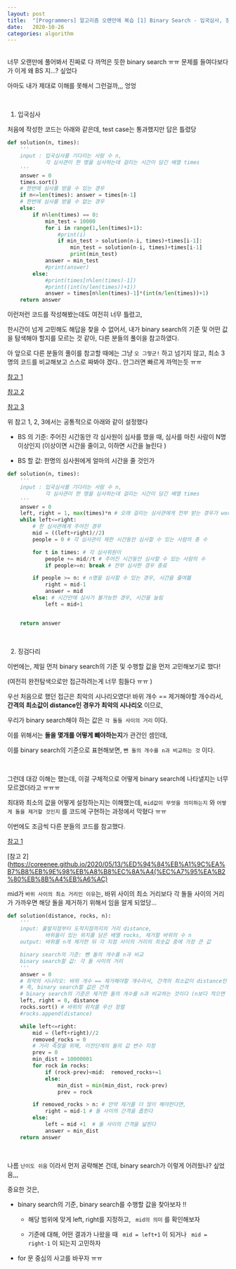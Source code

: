 ```yaml
---
layout: post
title:  "[Programmers] 알고리즘 오랜만에 복습 [1] Binary Search - 입국심사, 징검다리 "
date:   2020-10-26
categories: algorithm
---
```

<br>
너무 오랜만에 풀어봐서 진짜로 다 까먹은 듯한 binary search ㅠㅠ 문제를 들여다보다가 이게 왜 BS 지...? 싶었다

아마도 내가 제대로 이해를 못해서 그런걸까,,, 엉엉


<br>

1. 입국심사

처음에 작성한 코드는 아래와 같은데, test case는 통과했지만 답은 틀렸당


```python
def solution(n, times):
    '''
    input : 입국심사를 기다리는 사람 수 n,
            각 심사관이 한 명을 심사하는데 걸리는 시간이 담긴 배열 times
    '''
    answer = 0
    times.sort()
    # 한번에 심사를 받을 수 있는 경우
    if n<=len(times): answer = times[n-1]
    # 한번에 심사를 받을 수 없는 경우
    else:
        if n%len(times) == 0:
            min_test = 10000
            for i in range(1,len(times)+1):
                #print(i)
                if min_test > solution(n-i, times)+times[i-1]:
                    min_test = solution(n-i, times)+times[i-1]
                    print(min_test)
            answer = min_test
            #print(answer)
        else:
            #print(times[n%len(times)-1])
            #print((int(n/len(times))+1))
            answer = times[n%len(times)-1]*(int(n/len(times))+1)
    return answer

```

이런저런 코드를 작성해봤는데도 여전히 너무 틀렸고,

한시간이 넘게 고민해도 해답을 찾을 수 없어서, 내가 binary search의 기준 및 어떤 값을 탐색해야 할지를 모르는 것 같아, 다른 분들의 풀이을 참고하였다.

아 앞으로 다른 분들의 풀이를 참고할 때에는 그냥 `오 그렇군!` 하고 넘기지 않고, 최소 3명의 코드를 비교해보고 스스로 짜봐야 겠다.. 안그러면 빠르게 까먹는듯 ㅠㅠ

[참고 1](https://wwlee94.github.io/category/algorithm/binary-search/immigration/)

[참고 2](https://post.naver.com/viewer/postView.nhn?volumeNo=27248090&memberNo=33264526)

[참고 3](https://inspirit941.tistory.com/entry/Python-%ED%94%84%EB%A1%9C%EA%B7%B8%EB%9E%98%EB%A8%B8%EC%8A%A4-%EC%9E%85%EA%B5%AD-%EC%8B%AC%EC%82%AC-Level-3)


위 참고 1, 2, 3에서는 공통적으로 아래와 같이 설정했다

- BS 의 기준: 주어진 시간동안 각 심사원이 심사를 했을 때, 심사를 마친 사람이 N명 이상인지 (이상이면 시간을 줄이고, 이하면 시간을 늘린다 )

- BS 할 값: 한명의 심사원에게 얼마의 시간을 줄 것인가


```python
def solution(n, times):
    '''
    input : 입국심사를 기다리는 사람 수 n,
            각 심사관이 한 명을 심사하는데 걸리는 시간이 담긴 배열 times
    '''
    answer = 0
    left, right = 1, max(times)*n # 오래 걸리는 심사관에게 전부 받는 경우가 worst case
    while left<=right:
        # 한 심사관에게 주어진 경우
        mid = ((left+right)//2)
        people = 0 # 각 심사관이 제한 시간동안 심사할 수 있는 사람의 총 수

        for t in times: # 각 심사위원이
            people += mid//t # 주어진 시간동안 심사할 수 있는 사람의 수
            if people>=n: break # 전부 심사한 경우 종료

        if people >= n: # n명을 심사할 수 있는 경우, 시간을 줄여볾
            right = mid-1
            answer = mid
        else: # 시간안에 심사가 불가능한 경우, 시간을 늘림
            left = mid+1


    return answer
```

<br>

2. 징검다리


이번에는, 제일 먼저 binary search의 기준 및 수행할 값을 먼저 고민해보기로 했다!

(여전히 완전탐색으로만 접근하려는게 너무 힘들다 ㅠㅠ )

우선 처음으로 했던 접근은 최악의 시나리오였다! 바위 개수 == 제거해야할 개수라서, **간격의 최소값이 distance인 경우가 최악의 시나리오** 이므로,

우리가 binary search해야 하는 값은 `각 돌들 사이의 거리` 이다.

이를 위해서는 **돌을 몇개를 어떻게 뺴야하는지**가 관건인 셈인데,

이를 binary search의 기준으로 표현해보면, `뺀 돌의 개수를 n과 비교하는 것` 이다.


<br>

그런데 대강 이해는 했는데, 이걸 구체적으로 어떻게 binary search에 나타낼지는 너무 모르겠더라고 ㅠㅠㅠ

최대와 최소의 값을 어떻게 설정하는지는 이해했는데, `mid값이 무엇을 의미하는지` 와 `어떻게 돌을 제거할 것인지` 를 코드에 구현하는 과정에서 막혔다 ㅠㅠ

이번에도 조금씩 다른 분들의 코드를 참고했다.

[참고 1](https://m.post.naver.com/viewer/postView.nhn?volumeNo=27217004&memberNo=33264526)

[참고 2](https://coreenee.github.io/2020/05/13/%ED%94%84%EB%A1%9C%EA%B7%B8%EB%9E%98%EB%A8%B8%EC%8A%A4(%EC%A7%95%EA%B2%80%EB%8B%A4%EB%A6%AC)

mid가 `바위 사이의 최소 거리인 이유`는, 바위 사이의 최소 거리보다 각 돌들 사이의 거리가 가까우면 해당 돌을 제거하기 위해서 임을 알게 되었당...

```Python
def solution(distance, rocks, n):
    '''
    input: 출발지점부터 도착지점까지의 거리 distance,
            바위들이 있는 위치를 담은 배열 rocks, 제거할 바위의 수 n
    output: 바위를 n개 제거한 뒤 각 지점 사이의 거리의 최솟값 중에 가장 큰 값

    binary search의 기준: 뺀 돌의 개수를 n과 비교
    binary search할 값: 각 돌 사이의 거리
    '''
    answer = 0
    # 최악의 시나리오: 바위 개수 == 제거해야할 개수라서, 간격의 최소값이 distance인 경우
    # 즉, binary search할 값은 간격
    # binary search의 기준은 제거한 돌의 개수를 n과 비교하는 것이다 (n보다 적으면 간격을 좁히고, n보다 많으면 간격을 넓힘)
    left, right = 0, distance
    rocks.sort() # 바위의 위치를 우선 정렬
    #rocks.append(distance)

    while left<=right:
        mid = (left+right)//2
        removed_rocks = 0
        # 거리 측정을 위해, 이전단계의 돌의 값 변수 지정
        prev = 0
        min_dist = 10000001
        for rock in rocks:
            if (rock-prev)<mid:  removed_rocks+=1
            else:    
                min_dist = min(min_dist, rock-prev)
                prev = rock

        if removed_rocks > n: # 만약 제거를 더 많이 해야한다면,
            right = mid-1 # 돌 사이의 간격을 좁힌다
        else:
            left = mid +1  # 돌 사이의 간격을 넓힌다
            answer = min_dist
    return answer

```


<br>


나름 `난이도 쉬움` 이라서 먼저 공략해본 건데, binary search가 이렇게 어려웠나? 싶었음,,,

중요한 것은,

- binary search의 기준, binary search를  수행할 값을 찾아보자 !!

  - 해당 범위에 맞게 left, right를 지정하고, ` mid의 의미` 를 확인해보자

  - 기준에 대해, 어떤 결과가 나왔을 때 ` mid = left+1` 이 되거나 ` mid = right-1` 이 되는지 고민하자

- for 문 중심의 사고를 바꾸자 ㅠㅠ


<br>
